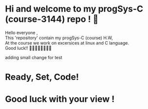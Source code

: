 # Hi and welcome to my progSys-C (course-3144) repo ! 🚀

Hello everyone , <br>
This 'repository' contain my progSys-C (course) H.W, <br>
At the course we work on excersices at linux and C language. <br> 
Good luck!! 👩‍💻🧙‍♂️🚀👩‍💻🔥

adding small change for test

# Ready, Set, Code!
# Good luck with your view !
